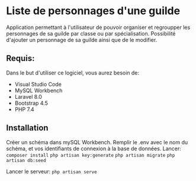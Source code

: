 # Liste de personnages d'une guilde

Application permettant à l'utilisateur de pouvoir organiser et regroupper les personnages de sa guilde par classe ou par spécialisation.
Possibilité d'ajouter un personnage de sa guilde ainsi que de le modifier.


## Requis:

Dans le but d'utiliser ce logiciel, vous aurez besoin de:
- Visual Studio Code
- MySQL Workbench
- Laravel 8.0
- Bootstrap 4.5
- PHP 7.4

## Installation

Créer un schéma dans mySQL Workbench.
Remplir le .env avec le nom du schéma, et vos identifiants de connexion à la base de données.
Lancer:
`composer install` 
`php artisan key:generate`
`php artisan migrate`
`php artisan db:seed`

Lancer le serveur:
`php artisan serve`
